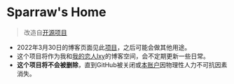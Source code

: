 # Sparraw's Home
> 改造自[开源项目](https://github.com/transitive-bullshit/nextjs-notion-starter-kit)
- 2022年3月30日的博客页面见此[项目](https://github.com/feizhanxia/feizhanxia.github.io)，之后可能会做其他用途。
- 这个项目将作为我和[我的恋人lxy](https://github.com/leiwaiwai)的博客空间，会不定期更新一些日常。
- **这个项目将不会被删除**，直到GitHub被关闭或[本账户](https://github.com/feizhanxia)因物理性人力不可抗因素消失。
